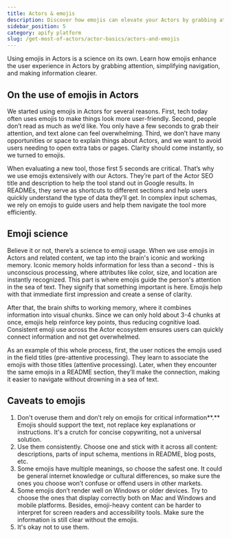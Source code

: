 ```yaml
---
title: Actors & emojis
description: Discover how emojis can elevate your Actors by grabbing attention, simplifying navigation, and enhancing clarity. Learn the art of using emojis effectively to improve user experience and engagement on the Apify Store.
sidebar_position: 5
category: apify platform
slug: /get-most-of-actors/actor-basics/actors-and-emojis
---
```


Using emojis in Actors is a science on its own. Learn how emojis enhance the user experience in Actors by grabbing attention, simplifying navigation, and making information clearer.

## On the use of emojis in Actors

We started using emojis in Actors for several reasons. First, tech today often uses emojis to make things look more user-friendly. Second, people don’t read as much as we’d like. You only have a few seconds to grab their attention, and text alone can feel overwhelming. Third, we don’t have many opportunities or space to explain things about Actors, and we want to avoid users needing to open extra tabs or pages. Clarity should come instantly, so we turned to emojis.

When evaluating a new tool, those first 5 seconds are critical. That’s why we use emojis extensively with our Actors. They’re part of the Actor SEO title and description to help the tool stand out in Google results. In READMEs, they serve as shortcuts to different sections and help users quickly understand the type of data they’ll get. In complex input schemas, we rely on emojis to guide users and help them navigate the tool more efficiently.

## Emoji science

Believe it or not, there’s a science to emoji usage. When we use emojis in Actors and related content, we tap into the brain's iconic and working memory. Iconic memory holds information for less than a second - this is unconscious processing, where attributes like color, size, and location are instantly recognized. This part is where emojis guide the person's attention in the sea of text. They signify that something important is here. Emojis help with that immediate first impression and create a sense of clarity.

After that, the brain shifts to working memory, where it combines information into visual chunks. Since we can only hold about 3-4 chunks at once, emojis help reinforce key points, thus reducing cognitive load. Consistent emoji use across the Actor ecosystem ensures users can quickly connect information and not get overwhelmed.

As an example of this whole process, first, the user notices the emojis used in the field titles (pre-attentive processing). They learn to associate the emojis with those titles (attentive processing). Later, when they encounter the same emojis in a README section, they’ll make the connection, making it easier to navigate without drowning in a sea of text.

## Caveats to emojis

1. Don't overuse them and don’t rely on emojis for critical information**.** Emojis should support the text, not replace key explanations or instructions. It's a crutch for concise copywriting, not a universal solution.
2. Use them consistently. Choose one and stick with it across all content: descriptions, parts of input schema, mentions in README, blog posts, etc.
3. Some emojis have multiple meanings, so choose the safest one. It could be general internet knowledge or cultural differences, so make sure the ones you choose won’t confuse or offend users in other markets.
4. Some emojis don’t render well on Windows or older devices. Try to choose the ones that display correctly both on Mac and Windows and mobile platforms. Besides, emoji-heavy content can be harder to interpret for screen readers and accessibility tools. Make sure the information is still clear without the emojis.
5. It's okay not to use them.
